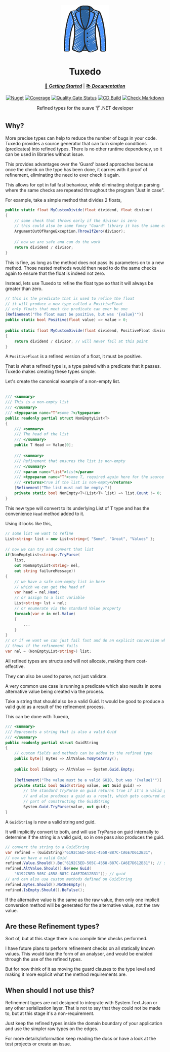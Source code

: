<!-- markdownlint-disable MD033 MD041 -->
<div align="center">

<img src="jacket-icon.png" alt="Tuxedo" width="150px"/>

# Tuxedo

[:running: **_Getting Started_**](https://bmazzarol.github.io/Tuxedo/articles/getting-started.html)
|
[:books: **_Documentation_**](https://bmazzarol.github.io/Tuxedo)

[![Nuget](https://img.shields.io/nuget/v/tuxedo.sourcegenerator)](https://www.nuget.org/packages/tuxedo.sourcegenerator/)
[![Coverage](https://sonarcloud.io/api/project_badges/measure?project=bmazzarol_Tuxedo&metric=coverage)](https://sonarcloud.io/summary/new_code?id=bmazzarol_Tuxedo)
[![Quality Gate Status](https://sonarcloud.io/api/project_badges/measure?project=bmazzarol_Tuxedo&metric=alert_status)](https://sonarcloud.io/summary/new_code?id=bmazzarol_Tuxedo)
[![CD Build](https://github.com/bmazzarol/tuxedo/actions/workflows/cd-build.yml/badge.svg)](https://github.com/bmazzarol/tuxedo/actions/workflows/cd-build.yml)
[![Check Markdown](https://github.com/bmazzarol/tuxedo/actions/workflows/check-markdown.yml/badge.svg)](https://github.com/bmazzarol/tuxedo/actions/workflows/check-markdown.yml)

Refined types for the suave :cocktail: .NET developer

</div>
<!-- markdownlint-enable MD033 MD041 -->

## Why?

More precise types can help to reduce the number of bugs in your code. Tuxedo
provides a source generator that can turn simple conditions (predicates)
into refined types. There is no other runtime dependency, so it can be used in
libraries without issue.

This provides advantages over the 'Guard' based approaches because once the
check on the type has been done, it carries with it proof of refinement,
eliminating the need to ever check it again.

This allows for opt in fail fast behaviour, while eliminating shotgun parsing
where the same checks are repeated throughout the program "Just in case".

For example, take a simple method that divides 2 floats,

```c#
public static float MyCustomDivide(float dividend, float divisor)
{
    // some check that throws early if the divisor is zero
    // this could also be some fancy "Guard" library it has the same effect
    ArgumentOutOfRangeException.ThrowIfZero(divisor);
    
    // now we are safe and can do the work
    return dividend / divisor;    
}
```

This is fine, as long as the method does not pass its parameters on to a new
method. Those nested methods would then need to do the same checks again to
ensure that the float is indeed not zero.

Instead, lets use Tuxedo to refine the float type so that it will
always be greater than zero.

```c#
// this is the predicate that is used to refine the float
// it will produce a new type called a PositiveFloat
// only floats that meet the predicate can ever be one
[Refinement("The float must be positive, but was '{value}'")]
public static bool Positive(float value) => value > 0;

public static float MyCustomDivide(float dividend, PositiveFloat divisor)
{
    return dividend / divisor; // will never fail at this point
}
```

A `PositiveFloat` is a refined version of a float, it must be positive.

That is what a refined type is, a type paired with a predicate that it
passes. Tuxedo makes creating these types simple.

Let's create the canonical example of a non-empty list.

```c#

/// <summary>
/// This is a non-empty list
/// </summary>
/// <typeparam name="T">some T</typeparam>
public readonly partial struct NonEmptyList<T>
{
    /// <summary>
    /// The head of the list
    /// </summary>
    public T Head => Value[0];

    /// <summary>
    /// Refinement that ensures the list is non-empty
    /// </summary>
    /// <param name="list">list</param>
    /// <typeparam name="T">some T, required again here for the source generator</typeparam>
    /// <returns>true if the list is non-empty</returns>
    [Refinement("The list must not be empty.")]
    private static bool NonEmpty<T>(List<T> list) => list.Count != 0;
}
```

This new type will convert to its underlying List of T type and has the
convenience `Head` method added to it.

Using it looks like this,

```c#
// some list we want to refine
List<string> list = new List<string>{ "Some", "Great", "Values" };

// now we can try and convert that list
if(NonEmptyList<string>.TryParse(
    list, 
    out NonEmptyList<string> nel, 
    out string failureMessage))
{
    // we have a safe non-empty list in here
    // which we can get the head of
    var head = nel.Head;
    // or assign to a list variable
    List<string> lst = nel;
    // or enumerate via the standard Value property
    foreach(var e in nel.Value)
    {
        ...
    }
}
// or if we want we can just fail fast and do an explicit conversion which 
// thows if the refinement fails
var nel = (NonEmptyList<string>) list;
```

All refined types are structs and will not allocate, making them cost-effective.

They can also be used to parse, not just validate.

A very common use case is running a predicate which also results in some
alternative value being created via the process.

Take a string that should also be a valid Guid. It would be good to produce
a valid guid as a result of the refinement process.

This can be done with Tuxedo,

```c#
/// <summary>
/// Represents a string that is also a valid Guid
/// </summary>
public readonly partial struct GuidString
{
    // custom fields and methods can be added to the refined type
    public byte[] Bytes => AltValue.ToByteArray();

    public bool IsEmpty => AltValue == System.Guid.Empty;

    [Refinement("The value must be a valid GUID, but was '{value}'")]
    private static bool Guid(string value, out Guid guid) => 
        // the standard TryParse on guid returns true if it's a valid guid
        // and also produces a guid as a result, which gets captured as 
        // part of constructing the GuidString
        System.Guid.TryParse(value, out guid);
}
```

A `GuidString` is now a valid string and guid.

It will implicitly convert to both, and will use TryParse on guid internally
to determine if the string is a valid guid, so in one pass also produces the
guid.

```c#
// convert the string to a GuidString
var refined = (GuidString)"6192C5ED-505C-4558-B87C-CA6E7D612B31";
// now we have a valid Guid
refined.Value.Should().Be("6192C5ED-505C-4558-B87C-CA6E7D612B31"); // string
refined.AltValue.Should().Be(new Guid(
    "6192C5ED-505C-4558-B87C-CA6E7D612B31")); // guid
// and can also use custom methods defined on GuidString
refined.Bytes.Should().NotBeEmpty();
refined.IsEmpty.Should().BeFalse();
```

If the alternative value is the same as the raw value, then only one
implicit conversion method will be generated for the alternative value, not the
raw value.

## Are these Refinement types?

Sort of, but at this stage there is no compile time checks performed.

I have future plans to perform refinement checks on all statically known
values. This would take the form of an analyser, and would be enabled through
the use of the refined types.

But for now think of it as moving the guard clauses to the type level and
making it more explicit what the method requirements are.

## When should I not use this?

Refinement types are not designed to integrate with System.Text.Json or any
other serialization layer. That is not to say that they could not be made
to, but at this stage it's a non-requirement.

Just keep the refined types inside the domain boundary of your application
and use the simpler raw types on the edges.

For more details/information keep reading the docs or have a look at the test
projects or create an issue.
